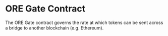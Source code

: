 # ORE Gate Contract

The ORE Gate contract governs the rate at which tokens can be sent across a bridge to another blockchain (e.g. Ethereum).
